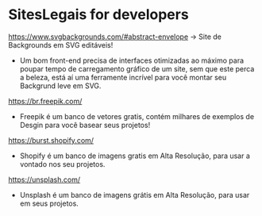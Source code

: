 # SitesLegais for developers

https://www.svgbackgrounds.com/#abstract-envelope -> Site de Backgrounds em SVG editáveis! 
- Um bom front-end precisa de interfaces otimizadas ao máximo para poupar tempo de carregamento gráfico de um site, sem que este perca a beleza, está aí uma ferramente incrível para você montar seu Backgrund leve em SVG. 

https://br.freepik.com/
- Freepik é um banco de vetores gratis, contém milhares de exemplos de Desgin para você basear seus projetos!

https://burst.shopify.com/
- Shopify é um banco de imagens gratis em Alta Resolução, para usar a vontado nos seu projetos. 

https://unsplash.com/
- Unsplash é um banco de imagens grátis em Alta Resolução, para usar em seus projetos.
